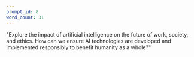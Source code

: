 ```yaml
---
prompt_id: 8
word_count: 31
---
```


"Explore the impact of artificial intelligence on the future of work, society, and ethics. How can we ensure AI technologies are developed and implemented responsibly to benefit humanity as a whole?"

